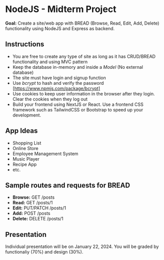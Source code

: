 # NodeJS - Midterm Project

**Goal:** Create a site/web app with BREAD (Browse, Read, Edit, Add, Delete) functionality using NodeJS and Express as backend.

## Instructions

- You are free to create any type of site as long as it has CRUD/BREAD functionality and using MVC pattern
- Keep the database in-memory and inside a *Model* (No external database)
- The site must have login and signup function
- Use *bcrypt* to hash and verify the password [https://www.npmjs.com/package/bcrypt]
- Use cookies to keep user information in the browser after they login. Clear the cookies when they log out
- Build your frontend using NextJS or React. Use a frontend CSS framework such as TailwindCSS or Bootstrap to speed up your development.

## App Ideas

- Shopping List
- Online Store
- Employee Management System
- Music Player
- Recipe App
- etc.

## Sample routes and requests for BREAD

- **Browse:** GET /posts
- **Read:** GET /posts/1
- **Edit:** PUT/PATCH /posts/1
- **Add:** POST /posts
- **Delete:** DELETE /posts/1

## Presentation

Individual presentation will be on January 22, 2024. You will be graded by functionaliy (70%) and design (30%).
